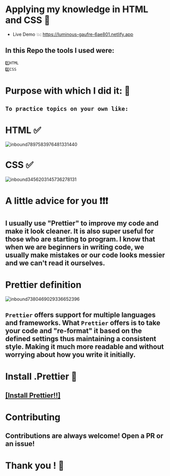 # Applying my knowledge in HTML and CSS 🎨

-   Live Demo 💥: https://luminous-gaufre-6ae801.netlify.app

## In this Repo the tools I used were:

```
1️⃣HTML 
2️⃣CSS
```

# Purpose with which I did it: 🌈

## `To practice topics on your own like: `

# HTML ✅

![inbound7897583976481331440](https://user-images.githubusercontent.com/99415473/190515384-addea3f5-d2b0-4fe1-a8f9-35c556f6fc93.jpg)

# CSS ✅
![inbound3456203145736278131](https://user-images.githubusercontent.com/99415473/190515401-de027359-2144-41bc-aae3-dcd967f6baa7.jpg)



# A little advice for you ❗❗❗

## I usually use "Prettier" to improve my code and make it look cleaner. It is also super useful for those who are starting to program. I know that when we are beginners in writing code, we usually make mistakes or our code looks messier and we can't read it ourselves.

# Prettier definition
![inbound7380469029336652396](https://user-images.githubusercontent.com/99415473/190515984-4d7e63ec-8f9f-4238-915e-db483760fd57.jpg)


## `Prettier` offers support for multiple languages and frameworks. What `Prettier` offers is to take your code and "re-format" it based on the defined settings thus maintaining a consistent style. Making it much more readable and without worrying about how you write it initially.

# Install .Prettier 🧮

## [[Install Prettier!!]](https://prettier.io/docs/en/install.html)

# Contributing

## Contributions are always welcome! Open a PR or an issue!

# Thank you ! 👋
